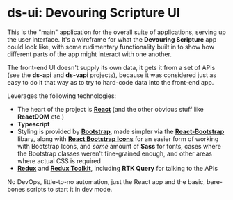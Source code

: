# ds-ui: Devouring Scripture UI

This is the "main" application for the overall suite of applications, serving up the user interface. It's a wireframe for what the **Devouring Scripture** app could look like, with some rudimentary functionality built in to show how different parts of the app might interact with one another.

The front-end UI doesn't supply its own data, it gets it from a set of APIs (see the **ds-api** and **ds-vapi** projects), because it was considered just as easy to do it that way as to try to hard-code data into the front-end app.

Leverages the following technologies:

- The heart of the project is [**React**](https://reactjs.org/) (and the other obvious stuff like **ReactDOM** etc.)
- **Typescript**
- Styling is provided by [**Bootstrap**](https://getbootstrap.com/), made simpler via the [**React-Bootstrap**](https://react-bootstrap.github.io/) libary, along with [**React Bootstrap Icons**](https://github.com/ismamz/react-bootstrap-icons) for an easier form of working with Bootstrap Icons, and _some_ amount of **Sass** for fonts, cases where the Bootstrap classes weren't fine-grained enough, and other areas where actual CSS is required
- [**Redux**](https://redux.js.org/) and [**Redux Toolkit**](https://redux-toolkit.js.org/), including **RTK Query** for talking to the APIs

No DevOps, little-to-no automation, just the React app and the basic, bare-bones scripts to start it in dev mode.
